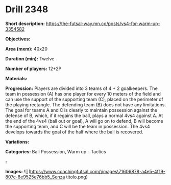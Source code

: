# Drill 2348

**Short description:**
https://the-futsal-way.mn.co/posts/vs4-for-warm-up-3354582

**Objectives:**


**Area (mxm):**
40x20

**Duration (min):**
Twelve

**Number of players:**
12+2P

**Materials:**


**Progression:**
Players are divided into 3 teams of 4 + 2 goalkeepers. The team in possession (A) has one player for every 10 meters of the field and can use the support of the supporting team (C), placed on the perimeter of the playing rectangle. The defending team (B) does not have any limitations. The goal for teams A and C is clearly to maintain possession against the defense of B, which, if it regains the ball, plays a normal 4vs4 against A. At the end of the 4vs4 (ball out or goal), A will go on to defend, B will become the supporting team, and C will be the team in possession. The 4vs4 develops towards the goal of the half where the ball is recovered.

**Variations:**


**Categories:**
Ball Possession, Warm up - Tactics

**:**


**Images:**
![](https://www.coachingfutsal.com/\images\71606878-a4e5-4f19-807c-8e9525e76bb5_Senza titolo.png)

